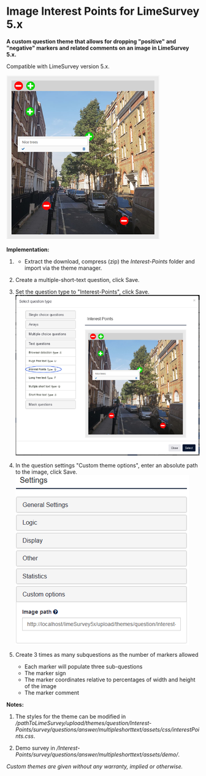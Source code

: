 # Image Interest Points for LimeSurvey 5.x
**A custom question theme that allows for dropping "positive" and "negative" markers and related comments on an image in LimeSurvey 5.x.**

Compatible with LimeSurvey version 5.x.

![Image Interest Points](/Interest-Points/survey/questions/answer/multipleshorttext/assets/images/interest_points_2.png)

**Implementation:**

1) - Extract the download, compress (zip) the *Interest-Points* folder and import via the theme manager.

2) Create a multiple-short-text question, click Save.

3) Set the question type to "Interest-Points", click Save.  
![Image Select Interest-Points](/Interest-Points/survey/questions/answer/multipleshorttext/assets/images/interest_points_3.png)

4) In the question settings "Custom theme options", enter an absolute path to the image, click Save.  
![Image Enter path to image](/Interest-Points/survey/questions/answer/multipleshorttext/assets/images/interest_points_4.png)

5) Create 3 times as many subquestions as the number of markers allowed
    - Each marker will populate three sub-questions
    - The marker sign
    - The marker coordinates relative to percentages of width and height of the image
    - The marker comment

**Notes:**

1) The styles for the theme can be modified in */pathToLimeSurvey/upload/themes/question/Interest-Points/survey/questions/answer/multipleshorttext/assets/css/interestPoints.css*.

2) Demo survey in */Interest-Points/survey/questions/answer/multipleshorttext/assets/demo/*.
    
    
*Custom themes are given without any warranty, implied or otherwise.*
